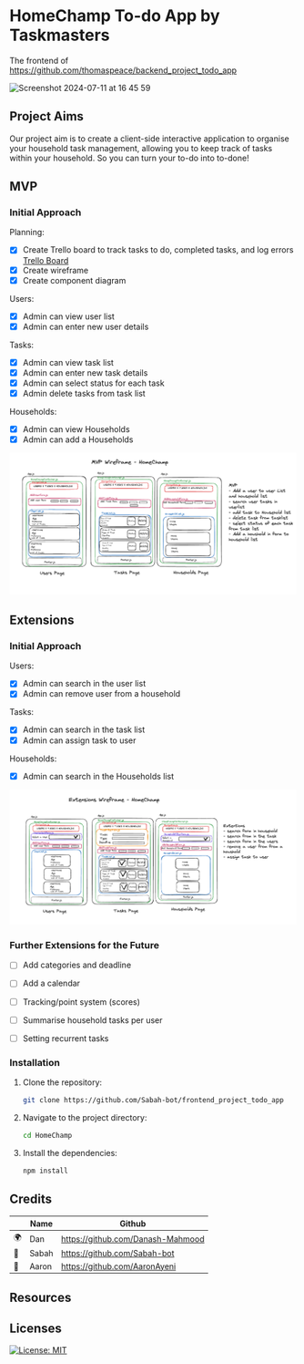 # HomeChamp To-do App by Taskmasters

The frontend of https://github.com/thomaspeace/backend_project_todo_app

![Screenshot 2024-07-11 at 16 45 59](https://github.com/user-attachments/assets/0e2cd94d-0a4c-4f6c-8950-4377a0b4f3d0)


## Project Aims
Our project aim is to create a client-side interactive application to organise your household task management, allowing you to keep track of tasks within your household. So you can turn your to-do into to-done!



## MVP

### Initial Approach

Planning:
* [x] Create Trello board to track tasks to do, completed tasks, and log errors [Trello Board](https://trello.com/b/pIYj6Las/frontend-project)
* [x] Create wireframe
* [x] Create component diagram

Users:
* [x] Admin can view user list
* [x] Admin can enter new user details

Tasks:
* [x] Admin can view task list
* [x] Admin can enter new task details
* [x] Admin can select status for each task
* [x] Admin delete tasks from task list

Households:
* [x] Admin can view Households
* [x] Admin can add a Households

![MVP wireframe](Diagrams/MVPWireframe2.png)


## Extensions

### Initial Approach

Users:
* [x] Admin can search in the user list
* [x] Admin can remove user from a household

Tasks:
* [x] Admin can search in the task list
* [x] Admin can assign task to user

Households:
* [x]  Admin can search in the Households list

![Extension wireframe](Diagrams/ExtensionsWireframe2.png)



### Further Extensions for the Future

* [ ] Add categories and deadline
* [ ] Add a calendar
* [ ] Tracking/point system (scores)
* [ ] Summarise household tasks per user
* [ ] Setting recurrent tasks





### Installation

1. Clone the repository:

    ```bash
    git clone https://github.com/Sabah-bot/frontend_project_todo_app
    ```

2. Navigate to the project directory:

    ```bash
    cd HomeChamp
    ```

3. Install the dependencies:

    ```bash
    npm install
    ```






## Credits
|    |    Name     |         Github              |
|----|---------|---------------------------------|
| 🌍 | Dan     | https://github.com/Danash-Mahmood|
| 🍓 | Sabah   | https://github.com/Sabah-bot    |
| 🍄 | Aaron   | https://github.com/AaronAyeni   |



## Resources



## Licenses

[![License: MIT](https://img.shields.io/badge/License-MIT-yellow.svg)](https://opensource.org/licenses/MIT)
